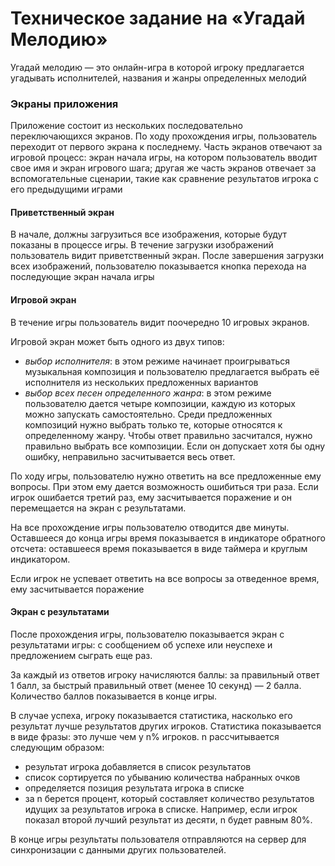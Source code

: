 # Техническое задание на «Угадай Мелодию»

Угадай мелодию — это онлайн-игра в которой игроку предлагается угадывать исполнителей, названия и жанры определенных мелодий

### Экраны приложения
Приложение состоит из нескольких последовательно переключающихся экранов. По ходу прохождения игры, пользователь переходит от первого экрана к последнему. Часть экранов отвечают за игровой процесс: экран начала игры, на котором пользователь вводит свое имя и экран игрового шага; другая же часть экранов отвечает за вспомогательные сценарии, такие как сравнение результатов игрока с его предыдущими играми

#### Приветственный экран
В начале, должны загрузиться все изображения, которые будут показаны в процессе игры. В течение загрузки изображений пользователь видит приветственный экран. После завершения загрузки всех изображений, пользователю показывается кнопка перехода на последующие экран начала игры

#### Игровой экран
В течение игры пользователь видит поочередно 10 игровых экранов.

Игровой экран может быть одного из двух типов:
- *выбор исполнителя*: в этом режиме начинает проигрываться музыкальная композиция и пользователю предлагается выбрать её исполнителя из нескольких предложенных вариантов
- *выбор всех песен определенного жанра*: в этом режиме пользователю дается четыре композиции, каждую из которых можно запускать самостоятельно. Среди предложенных композиций нужно выбрать только те, которые относятся к определенному жанру. Чтобы ответ правильно засчитался, нужно правильно выбрать все композиции. Если он допускает хотя бы одну ошибку, неправильно засчитывается весь ответ.

По ходу игры, пользователю нужно ответить на все предложенные ему вопросы. При этом ему дается возможность ошибиться три раза. Если игрок ошибается третий раз, ему засчитывается поражение и он перемещается на экран с результатами.

На все прохождение игры пользователю отводится две минуты. Оставшееся до конца игры время показывается в индикаторе обратного отсчета: оставшееся время показывается в виде таймера и круглым индикатором.

Если игрок не успевает ответить на все вопросы за отведенное время, ему засчитывается поражение

#### Экран с результатами
После прохождения игры, пользователю показывается экран с результатами игры: с сообщением об успехе или неуспехе и предложением сыграть еще раз.

За каждый из ответов игроку начисляются баллы: за правильный ответ 1 балл, за быстрый правильный ответ (менее 10 секунд) — 2 балла. Количество баллов показывается в конце игры.

В случае успеха, игроку показывается статистика, насколько его результат лучше результатов других игроков. Статистика показывается в виде фразы: это лучше чем у n% игроков. n рассчитывается следующим образом:
- результат игрока добавляется в список результатов
- список сортируется по убыванию количества набранных очков
- определяется позиция результата игрока в списке
- за n берется процент, который составляет количество результатов идущих за результатов игрока в списке. Например, если игрок показал второй лучший результат из десяти, n будет равным 80%.

В конце игры результаты пользователя отправляются на сервер для синхронизации с данными других пользователей.
